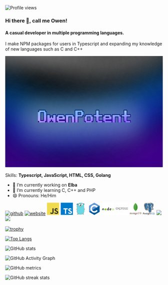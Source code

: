 ![Profile views](https://gpvc.arturio.dev/OwenPotent)  

### Hi there 👋, call me Owen!
#### A casual developer in multiple programming languages.
I make NPM packages for users in Typescript and expanding my knowledge of new languages such as C and C++

<img src='./banner.jpg'>  

Skills: **Typescript, JavaScript, HTML, CSS, Golang**

- 🔭 I’m currently working on **Elba** 
- 🌱 I’m currently learning C, C++ and PHP 
- 😄 Pronouns: He/Him 


[<img src='https://cdn.jsdelivr.net/npm/simple-icons@3.0.1/icons/github.svg' alt='github' height='40'>](https://github.com/OwenPotent)  [<img src='https://cdn.jsdelivr.net/npm/simple-icons@3.0.1/icons/icloud.svg' alt='website' height='40'>](https://owenpotent.xyz)  <img src='https://raw.githubusercontent.com/devicons/devicon/master/icons/javascript/javascript-original.svg' height='40'>  <img src='https://raw.githubusercontent.com/devicons/devicon/master/icons/typescript/typescript-original.svg' height='40'>  <img src='https://raw.githubusercontent.com/devicons/devicon/master/icons/go/go-original.svg' height='40'>  <img src='https://raw.githubusercontent.com/devicons/devicon/master/icons/c/c-original.svg' height='40'>  <img src='https://raw.githubusercontent.com/devicons/devicon/master/icons/nodejs/nodejs-original-wordmark.svg' height='40'>  <img src='https://raw.githubusercontent.com/devicons/devicon/master/icons/express/express-original-wordmark.svg' height='40'>  <img src='https://raw.githubusercontent.com/devicons/devicon/master/icons/mongodb/mongodb-original-wordmark.svg' height='40'>  <img src='https://raw.githubusercontent.com/devicons/devicon/master/icons/postgresql/postgresql-original-wordmark.svg' height='40'>  <img src='https://www.vectorlogo.zone/logos/figma/figma-icon.svg' height='40'>  <img src='https://www.vectorlogo.zone/logos/git-scm/git-scm-icon.svg' height='40'>  

[![trophy](https://github-profile-trophy.vercel.app/?username=OwenPotent)](https://github.com/ryo-ma/github-profile-trophy)

[![Top Langs](https://github-readme-stats.vercel.app/api/top-langs/?username=OwenPotent&theme=tokyonight)](https://github.com/anuraghazra/github-readme-stats)

![GitHub stats](https://github-readme-stats.vercel.app/api?username=OwenPotent&show_icons=true&count_private=true&theme=tokyonight)  

![GitHub Activity Graph](https://activity-graph.herokuapp.com/graph?username=OwenPotent)  

![GitHub metrics](https://metrics.lecoq.io/OwenPotent)  

![GitHub streak stats](https://github-readme-streak-stats.herokuapp.com/?user=OwenPotent&theme=tokyonight)  
